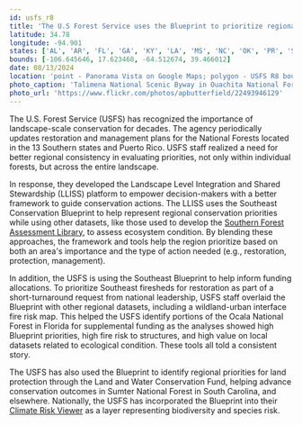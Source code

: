 ```yaml
---
id: usfs_r8
title: 'The U.S Forest Service uses the Blueprint to prioritize regional efforts'
latitude: 34.78
longitude: -94.901
states: ['AL', 'AR', 'FL', 'GA', 'KY', 'LA', 'MS', 'NC', 'OK', 'PR', 'SC', 'TN', 'TX', 'VA', 'VI']
bounds: [-106.645646, 17.623468, -64.512674, 39.466012]
date: 08/13/2024
location: 'point - Panorama Vista on Google Maps; polygon - USFS R8 boundary'
photo_caption: 'Talimena National Scenic Byway in Ouachita National Forest, OK. Photo: Alex Butterfield/Flickr, CC BY 2.0.'
photo_url: 'https://www.flickr.com/photos/apbutterfield/22493946129'
---
```


The U.S. Forest Service (USFS) has recognized the importance of landscape-scale conservation for decades. The agency periodically updates restoration and management plans for the National Forests located in the 13 Southern states and Puerto Rico. USFS staff realized a need for better regional consistency in evaluating priorities, not only within individual forests, but across the entire landscape.

In response, they developed the Landscape Level Integration and Shared Stewardship (LLISS) platform to empower decision-makers with a better framework to guide conservation actions. The LLISS uses the Southeast Conservation Blueprint to help represent regional conservation priorities while using other datasets, like those used to develop the [Southern Forest Assessment Library](https://research.fs.usda.gov/srs/southern-forest-assessment-library), to assess ecosystem condition. By blending these approaches, the framework and tools help the region prioritize based on both an area's importance and the type of action needed (e.g., restoration, protection, management).

In addition, the USFS is using the Southeast Blueprint to help inform funding allocations. To prioritize Southeast firesheds for restoration as part of a short-turnaround request from national leadership, USFS staff overlaid the Blueprint with other regional datasets, including a wildland-urban interface fire risk map. This helped the USFS identify portions of the Ocala National Forest in Florida for supplemental funding as the analyses showed high Blueprint priorities, high fire risk to structures, and high value on local datasets related to ecological condition. These tools all told a consistent story.

The USFS has also used the Blueprint to identify regional priorities for land protection through the Land and Water Conservation Fund, helping advance conservation outcomes in Sumter National Forest in South Carolina, and elsewhere. Nationally, the USFS has incorporated the Blueprint into their [Climate Risk Viewer](https://storymaps.arcgis.com/collections/87744e6b06c74e82916b9b11da218d28) as a layer representing biodiversity and species risk.
